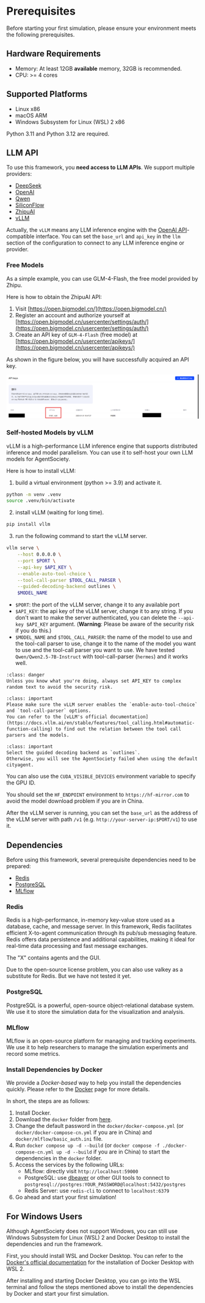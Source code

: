 # Prerequisites

Before starting your first simulation, please ensure your environment meets the following prerequisites.

## Hardware Requirements

- Memory: At least 12GB **available** memory, 32GB is recommended.
- CPU: >= 4 cores

## Supported Platforms

- Linux x86
- macOS ARM
- Windows Subsystem for Linux (WSL) 2 x86

Python 3.11 and Python 3.12 are required.

## LLM API

To use this framework, you **need access to LLM APIs**. We support multiple providers:

- [DeepSeek](https://deepseek.com/)
- [OpenAI](https://openai.com/)
- [Qwen](https://tongyi.aliyun.com/)
- [SiliconFlow](https://siliconflow.cn/)
- [ZhipuAI](https://chatglm.cn/)
- [vLLM](https://docs.vllm.ai/en/stable/)

Actually, the `vLLM` means any LLM inference engine with the [OpenAI API](https://platform.openai.com/docs/api-reference/introduction)-compatible interface.
You can set the `base_url` and `api_key` in the `llm` section of the configuration to connect to any LLM inference engine or provider.

### Free Models

As a simple example, you can use GLM-4-Flash, the free model provided by Zhipu.

Here is how to obtain the ZhipuAI API:
1. Visit [https://open.bigmodel.cn/](https://open.bigmodel.cn/)
2. Register an account and authorize yourself at [https://open.bigmodel.cn/usercenter/settings/auth/](https://open.bigmodel.cn/usercenter/settings/auth/)
3. Create an API key of `GLM-4-Flash` (free model) at [https://open.bigmodel.cn/usercenter/apikeys/](https://open.bigmodel.cn/usercenter/apikeys/)

As shown in the figure below, you will have successfully acquired an API key.

![Zhipu API](../_static/01-llm-api.png)

### Self-hosted Models by vLLM

vLLM is a high-performance LLM inference engine that supports distributed inference and model parallelism.
You can use it to self-host your own LLM models for AgentSociety.

Here is how to install vLLM:

1. build a virtual environment (python >= 3.9) and activate it.

```bash
python -m venv .venv
source .venv/bin/activate
```

2. install vLLM (waiting for long time).

```bash
pip install vllm
```

3. run the following command to start the vLLM server.
```bash
vllm serve \
    --host 0.0.0.0 \
    --port $PORT \
    --api-key $API_KEY \
    --enable-auto-tool-choice \
    --tool-call-parser $TOOL_CALL_PARSER \
    --guided-decoding-backend outlines \
    $MODEL_NAME
```
- `$PORT`: the port of the vLLM server, change it to any available port
- `$API_KEY`: the api key of the vLLM server, change it to any string. If you don't want to make the server authenticated, you can delete the `--api-key $API_KEY` argument. (**Warning**: Please be aware of the security risk if you do this.)
- `$MODEL_NAME` and `$TOOL_CALL_PARSER`: the name of the model to use and the tool-call parser to use, change it to the name of the model you want to use and the tool-call parser you want to use. We have tested `Qwen/Qwen2.5-7B-Instruct` with tool-call-parser (`hermes`) and it works well.

```{admonition} Danger
:class: danger
Unless you know what you're doing, always set API_KEY to complex random text to avoid the security risk.
```

```{admonition} Important
:class: important
Please make sure the vLLM server enables the `enable-auto-tool-choice` and `tool-call-parser` options.
You can refer to the [vLLM's official documentation](https://docs.vllm.ai/en/stable/features/tool_calling.html#automatic-function-calling) to find out the relation between the tool call parsers and the models.
```

```{admonition} Important
:class: important
Select the guided decoding backend as `outlines`.
Otherwise, you will see the AgentSociety failed when using the default cityagent.
```

You can also use the `CUDA_VISIBLE_DEVICES` environment variable to specify the GPU ID.

You should set the `HF_ENDPOINT` environment to `https://hf-mirror.com` to avoid the model download problem if you are in China.

After the vLLM server is running, you can set the `base_url` as the address of the vLLM server with path `/v1` (e.g. `http://your-server-ip:$PORT/v1`) to use it.


## Dependencies

Before using this framework, several prerequisite dependencies need to be prepared:
- [Redis](https://redis.io/)
- [PostgreSQL](https://www.postgresql.org/)
- [MLflow](https://mlflow.org/)

### Redis

Redis is a high-performance, in-memory key-value store used as a database, cache, and message server. In this framework, Redis facilitates efficient X-to-agent communication through its pub/sub messaging feature. Redis offers data persistence and additional capabilities, making it ideal for real-time data processing and fast message exchanges.

The "X" contains agents and the GUI.

Due to the open-source license problem, you can also use valkey as a substitute for Redis.
But we have not tested it yet.

### PostgreSQL

PostgreSQL is a powerful, open-source object-relational database system.
We use it to store the simulation data for the visualization and analysis.

### MLflow

MLflow is an open-source platform for managing and tracking experiments.
We use it to help researchers to manage the simulation experiments and record some metrics.

### Install Dependencies by Docker

We provide a *Docker-based* way to help you install the dependencies quickly.
Please refer to the [Docker](https://github.com/tsinghua-fib-lab/agentsociety/blob/main/docker/README.md) page for more details.

In short, the steps are as follows:
1. Install Docker.
2. Download the `docker` folder from [here](https://github.com/tsinghua-fib-lab/agentsociety/blob/main/docker/).
3. Change the default password in the `docker/docker-compose.yml` (or `docker/docker-compose-cn.yml` if you are in China) and `docker/mlflow/basic_auth.ini` file.
4. Run `docker compose up -d --build` (or `docker compose -f ./docker-compose-cn.yml up -d --build` if you are in China) to start the dependencies in the `docker` folder.
5. Access the services by the following URLs:
   - MLflow: directly visit `http://localhost:59000`
   - PostgreSQL: use [dbeaver](https://dbeaver.io/) or other GUI tools to connect to `postgresql://postgres:YOUR_PASSWORD@localhost:5432/postgres`
   - Redis Server: use `redis-cli` to connect to `localhost:6379`
6. Go ahead and start your first simulation!

## For Windows Users

Although AgentSociety does not support Windows, you can still use Windows Subsystem for Linux (WSL) 2 and Docker Desktop to install the dependencies and run the framework.

First, you should install WSL and Docker Desktop.
You can refer to the [Docker's official documentation](https://docs.docker.com/desktop/features/wsl/) for the installation of Docker Desktop with WSL 2.

After installing and starting Docker Desktop, you can go into the WSL terminal and follow the steps mentioned above to install the dependencies by Docker and start your first simulation.
